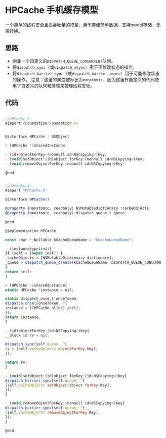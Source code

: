 # HPCache 手机缓存模型
一个简单的线程安全且高吞吐量的模型，用于存储简单数据，支持model存储，无需转换。

## 思路
* 创业一个自定义的`DISPATCH_QUEUE_CONCURRENT`队列。
* 将`dispatch_sync`（或`dispatch_async`）用于不修改状态的操作。
* 将`dispatch_barrier_sync`（或`dispatch_barrier_async`）用于可能修改状态的操作。
注意：这里的属性被标记为`nonatomic`，因为这里有自定义的代码使用了自定义的队列和屏障来管理线程安全。

## 代码
```javascript

//HPCache.h
#import <Foundation/Foundation.h>


@interface HPCache : NSObject

+ (HPCache *)sharedInstance;

- (id)objectForKey:(nonnull id<NSCopying>)key;
- (void)setObject:(id)object forKey:(nonnull id<NSCopying>)Key;
- (void)removeObjectForKey:(nonnull id<NSCopying>)Key;

@end

```

```javascript

//HPCache.m
#import "HPCache.h"

@interface HPCache()

@property (nonatomic, readonly) NSMutableDictionary *cacheObjects;
@property (nonatomic, readonly) dispatch_queue_t queue;

@end

@implementation HPCache

const char *_Nullable kCacheQueueName = "kCacheQueueName";

- (instancetype)init{
if (self = [super init]) {
_cacheObjects = [NSMutableDictionary dictionary];
_queue = dispatch_queue_create(kCacheQueueName, DISPATCH_QUEUE_CONCURRENT);
}
return self;
}

+ (HPCache *)sharedInstance{
static HPCache *instance = nil;

static dispatch_once_t onceToken;
dispatch_once(&onceToken, ^{
instance = [[HPCache alloc] init];
});
return instance;
}

- (id)objectForKey:(id<NSCopying>)key{
__block id rv = nil;

dispatch_sync(self.queue, ^{
rv = [self.cacheObjects objectForKey:key];
});

return rv;
}

- (void)setObject:(id)object forKey:(id<NSCopying>)Key{
dispatch_barrier_sync(self.queue, ^{
[self.cacheObjects setObject:object forKey:Key];
});
}

- (void)removeObjectForKey:(nonnull id<NSCopying>)Key{
dispatch_barrier_sync(self.queue, ^{
[self.cacheObjects removeObjectForKey:Key];
});
}

@end


```


